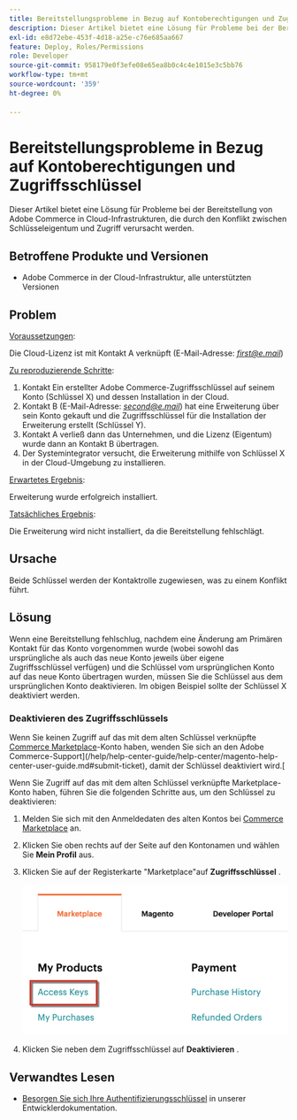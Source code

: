 ```yaml
---
title: Bereitstellungsprobleme in Bezug auf Kontoberechtigungen und Zugriffsschlüssel
description: Dieser Artikel bietet eine Lösung für Probleme bei der Bereitstellung von Adobe Commerce in Cloud-Infrastrukturen, die durch den Konflikt zwischen Schlüsseleigentum und Zugriff verursacht werden.
exl-id: e8d72ebe-453f-4d18-a25e-c76e685aa667
feature: Deploy, Roles/Permissions
role: Developer
source-git-commit: 958179e0f3efe08e65ea8b0c4c4e1015e3c5bb76
workflow-type: tm+mt
source-wordcount: '359'
ht-degree: 0%

---
```


# Bereitstellungsprobleme in Bezug auf Kontoberechtigungen und Zugriffsschlüssel

Dieser Artikel bietet eine Lösung für Probleme bei der Bereitstellung von Adobe Commerce in Cloud-Infrastrukturen, die durch den Konflikt zwischen Schlüsseleigentum und Zugriff verursacht werden.

## Betroffene Produkte und Versionen

* Adobe Commerce in der Cloud-Infrastruktur, alle unterstützten Versionen

## Problem

<u>Voraussetzungen</u>:

Die Cloud-Lizenz ist mit Kontakt A verknüpft (E-Mail-Adresse: *<u>first@e.mail</u>*)

<u>Zu reproduzierende Schritte</u>:

1. Kontakt Ein erstellter Adobe Commerce-Zugriffsschlüssel auf seinem Konto (Schlüssel X) und dessen Installation in der Cloud.
1. Kontakt B (E-Mail-Adresse: *<u>second@e.mail</u>*) hat eine Erweiterung über sein Konto gekauft und die Zugriffsschlüssel für die Installation der Erweiterung erstellt (Schlüssel Y).
1. Kontakt A verließ dann das Unternehmen, und die Lizenz (Eigentum) wurde dann an Kontakt B übertragen.
1. Der Systemintegrator versucht, die Erweiterung mithilfe von Schlüssel X in der Cloud-Umgebung zu installieren.

<u>Erwartetes Ergebnis</u>:

Erweiterung wurde erfolgreich installiert.

<u>Tatsächliches Ergebnis</u>:

Die Erweiterung wird nicht installiert, da die Bereitstellung fehlschlägt.

## Ursache

Beide Schlüssel werden der Kontaktrolle zugewiesen, was zu einem Konflikt führt.

## Lösung

Wenn eine Bereitstellung fehlschlug, nachdem eine Änderung am Primären Kontakt für das Konto vorgenommen wurde (wobei sowohl das ursprüngliche als auch das neue Konto jeweils über eigene Zugriffsschlüssel verfügen) und die Schlüssel vom ursprünglichen Konto auf das neue Konto übertragen wurden, müssen Sie die Schlüssel aus dem ursprünglichen Konto deaktivieren. Im obigen Beispiel sollte der Schlüssel X deaktiviert werden.

### Deaktivieren des Zugriffsschlüssels

Wenn Sie keinen Zugriff auf das mit dem alten Schlüssel verknüpfte [Commerce Marketplace](https://marketplace.magento.com/)-Konto haben, wenden Sie sich an den Adobe Commerce-Support](/help/help-center-guide/help-center/magento-help-center-user-guide.md#submit-ticket), damit der Schlüssel deaktiviert wird.[

Wenn Sie Zugriff auf das mit dem alten Schlüssel verknüpfte Marketplace-Konto haben, führen Sie die folgenden Schritte aus, um den Schlüssel zu deaktivieren:

1. Melden Sie sich mit den Anmeldedaten des alten Kontos bei [Commerce Marketplace](https://marketplace.magento.com/) an.
1. Klicken Sie oben rechts auf der Seite auf den Kontonamen und wählen Sie **Mein Profil** aus.
1. Klicken Sie auf der Registerkarte &quot;Marketplace&quot;auf **Zugriffsschlüssel** .

   ![magento_products_access_keys_2.4.1.png](/help/troubleshooting/miscellaneous/assets/magento_products_access_keys_2.4.1.png)

1. Klicken Sie neben dem Zugriffsschlüssel auf **Deaktivieren** .

## Verwandtes Lesen

* [Besorgen Sie sich Ihre Authentifizierungsschlüssel](https://devdocs.magento.com/guides/v2.3/install-gde/prereq/connect-auth.html) in unserer Entwicklerdokumentation.

